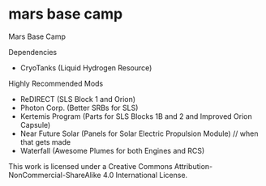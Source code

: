 # mars base camp
Mars Base Camp
 
Dependencies
- CryoTanks (Liquid Hydrogen Resource)

Highly Recommended Mods
- ReDIRECT (SLS Block 1 and Orion)
- Photon Corp. (Better SRBs for SLS)
- Kertemis Program (Parts for SLS Blocks 1B and 2 and Improved Orion Capsule)
- Near Future Solar (Panels for Solar Electric Propulsion Module) // when that gets made
- Waterfall  (Awesome Plumes for both Engines and RCS)
 
This work is licensed under a Creative Commons Attribution-NonCommercial-ShareAlike 4.0 International License.